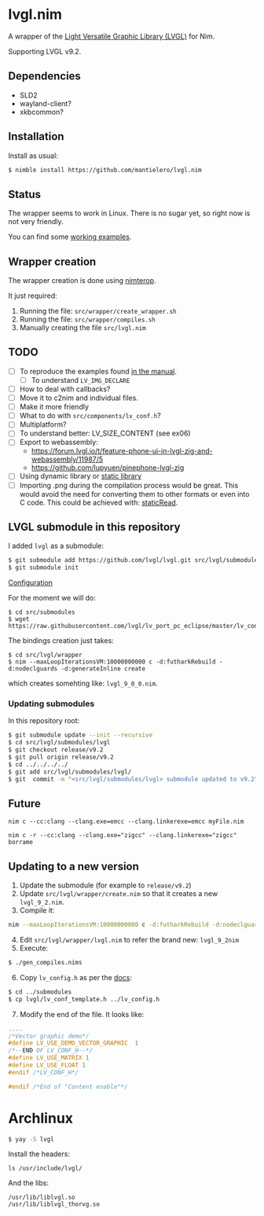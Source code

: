 # lvgl.nim
A wrapper of the [Light Versatile Graphic Library (LVGL)](https://lvgl.io/) for Nim. 

Supporting LVGL v9.2.

## Dependencies
- SLD2
- wayland-client?
- xkbcommon?

## Installation
Install as usual:
```sh
$ nimble install https://github.com/mantielero/lvgl.nim
```

## Status
The wrapper seems to work in Linux. There is no sugar yet, so right now is not very friendly.

You can find some [working examples](https://github.com/mantielero/lvgl.nim/tree/main/examples).

## Wrapper creation
The wrapper creation is done using [nimterop](https://github.com/nimterop/nimterop).

It just required:
1. Running the file: `src/wrapper/create_wrapper.sh`
2. Running the file: `src/wrapper/compiles.sh`
3. Manually creating the file `src/lvgl.nim`


## TODO
- [ ] To reproduce the examples found [in the manual](https://docs.lvgl.io/master/examples.html#get-started).
  - [ ] To understand `LV_IMG_DECLARE`
- [ ] How to deal with callbacks?
- [ ] Move it to c2nim and individual files.
- [ ] Make it more friendly
- [ ] What to do with `src/components/lv_conf.h`? 
- [ ] Multiplatform?
- [ ] To understand better: LV_SIZE_CONTENT (see ex06)
- [ ] Export to webassembly: 
  - https://forum.lvgl.io/t/feature-phone-ui-in-lvgl-zig-and-webassembly/11987/5
  - https://github.com/lupyuen/pinephone-lvgl-zig
- [ ] Using dynamic library or [static library](https://stackoverflow.com/questions/9853419/how-to-combine-object-files-o-to-create-static-library-a-for-ios)
- [ ] Importing .png during the compilation process would be great. This would avoid the need for converting them to other formats or even into C code. This could be achieved with: [staticRead](https://nim-lang.org/docs/system.html#staticRead,string).

## LVGL submodule in this repository
I added `lvgl` as a submodule:
```sh
$ git submodule add https://github.com/lvgl/lvgl.git src/lvgl/submodules/lvgl
$ git submodule init
```

[Configuration](https://docs.lvgl.io/master/porting/project.html#configuration-file)

For the moment we will do:
```
$ cd src/submodules
$ wget https://raw.githubusercontent.com/lvgl/lv_port_pc_eclipse/master/lv_conf.h
```

The bindings creation just takes:
```
$ cd src/lvgl/wrapper
$ nim --maxLoopIterationsVM:10000000000 c -d:futharkRebuild -d:nodeclguards -d:generateInline create
```
which creates somehting like: `lvgl_9_0_0.nim`. 

### Updating submodules
In this repository root:
```sh
$ git submodule update --init --recursive
$ cd src/lvgl/submodules/lvgl
$ git checkout release/v9.2
$ git pull origin release/v9.2 
$ cd ../../../../
$ git add src/lvgl/submodules/lvgl/
$ git  commit -m "<src/lvgl/submodules/lvgl> submodule updated to v9.2"
```

## Future
```
nim c --cc:clang --clang.exe=emcc --clang.linkerexe=emcc myFile.nim
```

```
nim c -r --cc:clang --clang.exe="zigcc" --clang.linkerexe="zigcc" borrame
```

## Updating to a new version
1. Update the submodule (for example to `release/v9.2`)
2. Update `src/lvgl/wrapper/create.nim` so that it creates a new `lvgl_9_2.nim`.
3. Compile it: 
```sh
nim --maxLoopIterationsVM:10000000000 c -d:futharkRebuild -d:nodeclguards -d:generateInline create
```
4. Edit `src/lvgl/wrapper/lvgl.nim` to refer the brand new: `lvgl_9_2nim`
5. Execute:
```sh
$ ./gen_compiles.nims
```
6. Copy `lv_config.h` as per the [docs](https://docs.lvgl.io/master/intro/add-lvgl-to-your-project/configuration.html):
```sh
$ cd ../submodules
$ cp lvgl/lv_conf_template.h ../lv_config.h
```
7. Modify the end of the file. It looks like:
```c
....
/*Vector graphic demo*/
#define LV_USE_DEMO_VECTOR_GRAPHIC  1
/*--END OF LV_CONF_H--*/
#define LV_USE_MATRIX 1
#define LV_USE_FLOAT 1
#endif /*LV_CONF_H*/

#endif /*End of "Content enable"*/
```



# Archlinux

```sh
$ yay -S lvgl
```
Install the headers:
```
ls /usr/include/lvgl/
```
And the libs:
```  
/usr/lib/liblvgl.so    
/usr/lib/liblvgl_thorvg.so  
```

